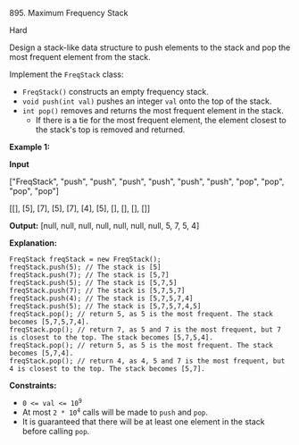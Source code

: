 ﻿895\. Maximum Frequency Stack

Hard

Design a stack-like data structure to push elements to the stack and pop the most frequent element from the stack.

Implement the `FreqStack` class:

*   `FreqStack()` constructs an empty frequency stack.
*   `void push(int val)` pushes an integer `val` onto the top of the stack.
*   `int pop()` removes and returns the most frequent element in the stack.
    *   If there is a tie for the most frequent element, the element closest to the stack's top is removed and returned.

**Example 1:**

**Input**

["FreqStack", "push", "push", "push", "push", "push", "push", "pop", "pop", "pop", "pop"]

[[], [5], [7], [5], [7], [4], [5], [], [], [], []]

**Output:** [null, null, null, null, null, null, null, 5, 7, 5, 4]

**Explanation:**

    FreqStack freqStack = new FreqStack();
    freqStack.push(5); // The stack is [5]
    freqStack.push(7); // The stack is [5,7]
    freqStack.push(5); // The stack is [5,7,5]
    freqStack.push(7); // The stack is [5,7,5,7]
    freqStack.push(4); // The stack is [5,7,5,7,4]
    freqStack.push(5); // The stack is [5,7,5,7,4,5]
    freqStack.pop(); // return 5, as 5 is the most frequent. The stack becomes [5,7,5,7,4].
    freqStack.pop(); // return 7, as 5 and 7 is the most frequent, but 7 is closest to the top. The stack becomes [5,7,5,4].
    freqStack.pop(); // return 5, as 5 is the most frequent. The stack becomes [5,7,4].
    freqStack.pop(); // return 4, as 4, 5 and 7 is the most frequent, but 4 is closest to the top. The stack becomes [5,7]. 

**Constraints:**

*   <code>0 <= val <= 10<sup>9</sup></code>
*   At most <code>2 * 10<sup>4</sup></code> calls will be made to `push` and `pop`.
*   It is guaranteed that there will be at least one element in the stack before calling `pop`.